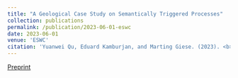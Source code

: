 ```yaml
---
title: "A Geological Case Study on Semantically Triggered Processes"
collection: publications
permalink: /publication/2023-06-01-eswc
date: 2023-06-01
venue: 'ESWC'
citation: 'Yuanwei Qu, Eduard Kamburjan, and Marting Giese. (2023). <b>ESWC</b>. Springer.'
---
```


[Preprint](/files/eswc2023.pdf)

